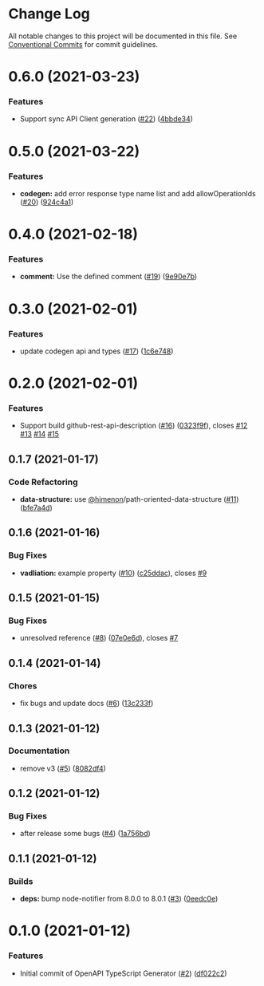 # Change Log

All notable changes to this project will be documented in this file.
See [Conventional Commits](https://conventionalcommits.org) for commit guidelines.

<a name="0.6.0"></a>
# 0.6.0 (2021-03-23)


### Features

* Support sync API Client generation ([#22](https://github.com/Himenon/openapi-typescript-code-generator/issues/22)) ([4bbde34](https://github.com/Himenon/openapi-typescript-code-generator/commit/4bbde34))





<a name="0.5.0"></a>
# 0.5.0 (2021-03-22)


### Features

* **codegen:** add error response type name list and add allowOperationIds ([#20](https://github.com/Himenon/openapi-typescript-code-generator/issues/20)) ([924c4a1](https://github.com/Himenon/openapi-typescript-code-generator/commit/924c4a1))





<a name="0.4.0"></a>
# 0.4.0 (2021-02-18)


### Features

* **comment:** Use the defined comment ([#19](https://github.com/Himenon/openapi-typescript-code-generator/issues/19)) ([9e90e7b](https://github.com/Himenon/openapi-typescript-code-generator/commit/9e90e7b))





<a name="0.3.0"></a>
# 0.3.0 (2021-02-01)


### Features

* update codegen api and types ([#17](https://github.com/Himenon/openapi-typescript-code-generator/issues/17)) ([1c6e748](https://github.com/Himenon/openapi-typescript-code-generator/commit/1c6e748))





<a name="0.2.0"></a>
# 0.2.0 (2021-02-01)


### Features

* Support build github-rest-api-description ([#16](https://github.com/Himenon/openapi-typescript-code-generator/issues/16)) ([0323f9f](https://github.com/Himenon/openapi-typescript-code-generator/commit/0323f9f)), closes [#12](https://github.com/Himenon/openapi-typescript-code-generator/issues/12) [#13](https://github.com/Himenon/openapi-typescript-code-generator/issues/13) [#14](https://github.com/Himenon/openapi-typescript-code-generator/issues/14) [#15](https://github.com/Himenon/openapi-typescript-code-generator/issues/15)





<a name="0.1.7"></a>
## 0.1.7 (2021-01-17)


### Code Refactoring

* **data-structure:** use [@himenon](https://github.com/himenon)/path-oriented-data-structure ([#11](https://github.com/Himenon/openapi-typescript-code-generator/issues/11)) ([bfe7a4d](https://github.com/Himenon/openapi-typescript-code-generator/commit/bfe7a4d))





<a name="0.1.6"></a>
## 0.1.6 (2021-01-16)


### Bug Fixes

* **vadliation:** example property ([#10](https://github.com/Himenon/openapi-typescript-code-generator/issues/10)) ([c25ddac](https://github.com/Himenon/openapi-typescript-code-generator/commit/c25ddac)), closes [#9](https://github.com/Himenon/openapi-typescript-code-generator/issues/9)





<a name="0.1.5"></a>
## 0.1.5 (2021-01-15)


### Bug Fixes

* unresolved reference ([#8](https://github.com/Himenon/openapi-typescript-code-generator/issues/8)) ([07e0e6d](https://github.com/Himenon/openapi-typescript-code-generator/commit/07e0e6d)), closes [#7](https://github.com/Himenon/openapi-typescript-code-generator/issues/7)





<a name="0.1.4"></a>
## 0.1.4 (2021-01-14)


### Chores

* fix bugs and update docs ([#6](https://github.com/Himenon/openapi-typescript-code-generator/issues/6)) ([13c233f](https://github.com/Himenon/openapi-typescript-code-generator/commit/13c233f))





<a name="0.1.3"></a>
## 0.1.3 (2021-01-12)


### Documentation

* remove v3 ([#5](https://github.com/Himenon/openapi-typescript-code-generator/issues/5)) ([8082df4](https://github.com/Himenon/openapi-typescript-code-generator/commit/8082df4))





<a name="0.1.2"></a>
## 0.1.2 (2021-01-12)


### Bug Fixes

* after release some bugs ([#4](https://github.com/Himenon/openapi-typescript-code-generator/issues/4)) ([1a756bd](https://github.com/Himenon/openapi-typescript-code-generator/commit/1a756bd))





<a name="0.1.1"></a>
## 0.1.1 (2021-01-12)


### Builds

* **deps:** bump node-notifier from 8.0.0 to 8.0.1 ([#3](https://github.com/Himenon/openapi-typescript-code-generator/issues/3)) ([0eedc0e](https://github.com/Himenon/openapi-typescript-code-generator/commit/0eedc0e))





<a name="0.1.0"></a>
# 0.1.0 (2021-01-12)


### Features

* Initial commit of OpenAPI TypeScript Generator ([#2](https://github.com/Himenon/openapi-typescript-code-generator/issues/2)) ([df022c2](https://github.com/Himenon/openapi-typescript-code-generator/commit/df022c2))
